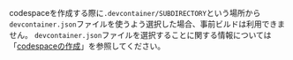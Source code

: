 codespaceを作成する際に`.devcontainer/SUBDIRECTORY`という場所から`devcontainer.json`ファイルを使うよう選択した場合、事前ビルドは利用できません。 `devcontainer.json`ファイルを選択することに関する情報については「[codespaceの作成](/codespaces/developing-in-codespaces/creating-a-codespace#creating-a-codespace)」を参照してください。

